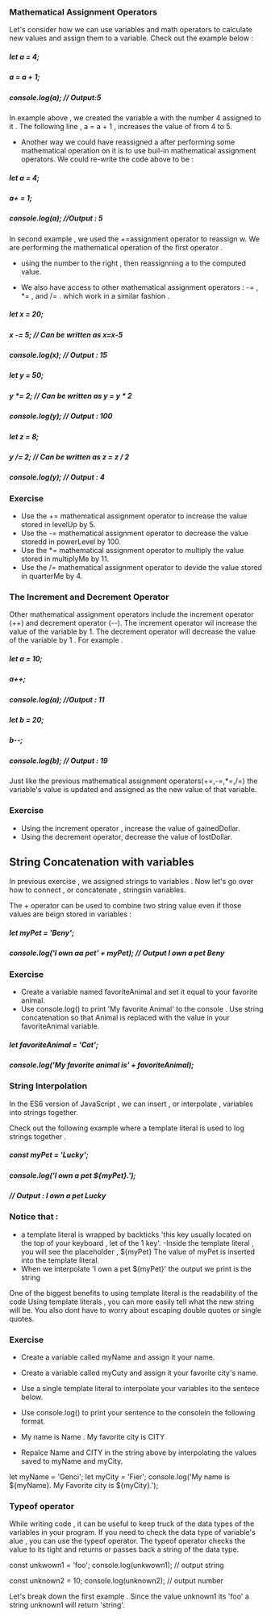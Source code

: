 ### Mathematical Assignment Operators

Let's consider how we can use variables and math operators to calculate new values and assign them to a variable.
Check out the example below :

##### let a = 4;
##### a = a + 1;
##### console.log(a); // Output:5

In example above , we created the variable a with the number 4 assigned to it .
The following line , a = a + 1 , increases the value of from 4 to 5.

- Another way we could have reassigned a after performing some mathematical operation on it is to use buil-in mathematical assignment operators.
We could re-write the code above to be :

##### let a = 4;
##### a+ = 1;
##### console.log(a); //Output : 5

In second example , we used the +=assignment operator to reassign w. We are performing the mathematical operation of the first operator .
+ using the number to the right , then reassignning a to the computed value.

- We also have access to other mathematical assignment operators : -= , *= , and /= .
which work in a similar fashion .
##### let x = 20;
##### x -= 5; // Can be written as x=x-5
##### console.log(x); // Output : 15

##### let y = 50;
##### y *= 2; // Can be written as y = y * 2 
##### console.log(y); // Output : 100

##### let z = 8;
##### y /= 2; // Can be written as z = z / 2 
##### console.log(y); // Output : 4


### Exercise 

- Use the += mathematical assignment operator to increase the value stored in levelUp by 5.
- Use the -= mathematical assignment operator to decrease the value storedd in powerLevel by 100.
- Use the *= mathematical assignment operator to multiply the value stored in multiplyMe by 11.
- Use the /=  mathematical assignment operator to devide the value stored in quarterMe by 4.

### The Increment and Decrement Operator 
Other mathematical assignment operators include the increment operator (++) and decrement operator (--).
The increment operator wil increase the value of the variable by 1. The decrement operator will decrease the value of the variable by 1 . For example .

##### let a = 10;
##### a++;
##### console.log(a); //Output : 11

##### let b = 20;
##### b--;
##### console.log(b); // Output : 19

Just like the previous mathematical assignment operators(+=,-=,*=,/=) the variable's value is updated and assigned as the new value of that variable.

### Exercise 
- Using the increment operator , increase the value of gainedDollar.
- Using the decrement operator, decrease the value of lostDollar.

## String Concatenation with variables 
In previous exercise , we assigned strings to variables . Now let's go over how to connect , or concatenate , stringsin variables.

The + operator can be used to combine two string value even if those values are beign stored in variables :
##### let myPet = 'Beny';
##### console.log('I own aa pet' + myPet); // Output I own a pet Beny


### Exercise 
- Create a variable named favoriteAnimal and set it equal to your favorite animal.
- Use console.log() to print 'My favorite Animal' to the console . Use string concatenation so that Animal is replaced with the value in your favoriteAnimal variable.

##### let favoriteAnimal = 'Cat';
##### console.log('My favorite animal is' + favoriteAnimal);


### String Interpolation 

In the ES6 version of JavaScript , we can insert , or interpolate , variables into strings together.

Check out the following example where a template literal is used to log strings together .

##### const myPet = 'Lucky';
##### console.log('I own a pet ${myPet}.');
##### // Output : I own a pet Lucky

### Notice that :

- a template literal is wrapped by backticks 'this key usually located on the top of your keyboard , let of the 1 key'.
-Inside the template literal , you will see the placeholder , ${myPet} The value of myPet is inserted into the template literal.
- When we interpolate 'I own a pet ${myPet}' the output we print is the string 

One of the biggest benefits to using template literal is the readability of the code 
Using template literals , you can more easily tell what the new string will be.
You also dont have to worry  about escaping double quotes or single quotes.

### Exercise 

- Create a variable called myName and assign it your name.
- Create a variable called myCuty and assign it your favorite city's name.
- Use a single template literal to interpolate your variables ito the sentece below.
- Use console.log() to print your sentence to the consolein the following format.
- My name is Name . My favorite city is CITY

- Repalce Name and CITY in the string above by interpolating the values saved to myName and myCity.
 
let myName = 'Genci';
let myCity = 'Fier';
console.log('My name is ${myName}. My Favorite city is ${myCity}.');


### Typeof operator 

While writing code , it can be useful to keep truck of the data types of the variables in your program.
If you need to check the data type of variable's alue , you can use the typeof operator.
The typeof operator checks the value to its tight and returns or passes back a string of the data type.

const unkwown1 = 'foo';
console.log(unkwown1); // output string

const unknown2 = 10;
console.log(unknown2); // output number

Let's break down the first example . Since the value unknown1 its 'foo' a string unknown1 will return 'string'.



